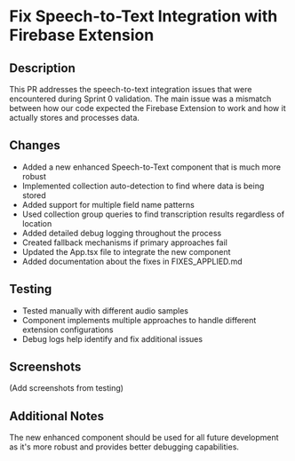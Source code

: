 # Fix Speech-to-Text Integration with Firebase Extension

## Description
This PR addresses the speech-to-text integration issues that were encountered during Sprint 0 validation. The main issue was a mismatch between how our code expected the Firebase Extension to work and how it actually stores and processes data.

## Changes
- Added a new enhanced Speech-to-Text component that is much more robust
- Implemented collection auto-detection to find where data is being stored
- Added support for multiple field name patterns
- Used collection group queries to find transcription results regardless of location
- Added detailed debug logging throughout the process
- Created fallback mechanisms if primary approaches fail
- Updated the App.tsx file to integrate the new component
- Added documentation about the fixes in FIXES_APPLIED.md

## Testing
- Tested manually with different audio samples
- Component implements multiple approaches to handle different extension configurations
- Debug logs help identify and fix additional issues

## Screenshots
(Add screenshots from testing)

## Additional Notes
The new enhanced component should be used for all future development as it's more robust and provides better debugging capabilities.

